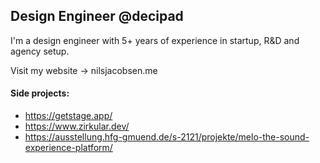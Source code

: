 ## Design Engineer @decipad

I'm a design engineer with 5+ years of experience in startup, R&D and agency setup. 

Visit my website -> nilsjacobsen.me

#### Side projects:
- https://getstage.app/
- https://www.zirkular.dev/
- https://ausstellung.hfg-gmuend.de/s-2121/projekte/melo-the-sound-experience-platform/
